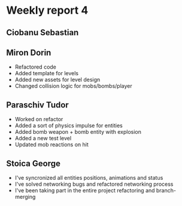 # Weekly report 4

## Ciobanu Sebastian

## Miron Dorin
* Refactored code
* Added template for levels
* Added new assets for level design
* Changed collision logic for mobs/bombs/player

## Paraschiv Tudor
* Worked on refactor
* Added a sort of physics impulse for entities
* Added bomb weapon + bomb entity with explosion
* Added a new test level
* Updated mob reactions on hit

## Stoica George
 * I've syncronized all entities positions, animations and status
 * I've solved networking bugs and refactored networking process
 * I've been taking part in the entire project refactoring and branch-merging

